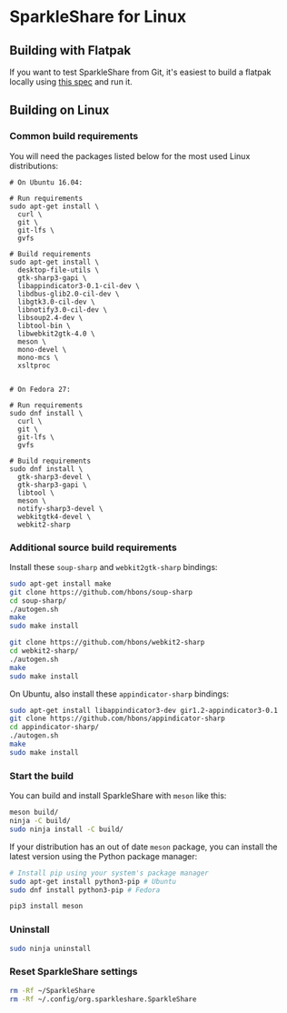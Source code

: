 # SparkleShare for Linux

## Building with Flatpak

If you want to test SparkleShare from Git, it's easiest to build a flatpak locally using [this spec](
https://github.com/hbons/org.sparkleshare.SparkleShare/) and run it.


## Building on Linux

### Common build requirements

You will need the packages listed below for the most used Linux distributions:

```shell
# On Ubuntu 16.04:

# Run requirements
sudo apt-get install \
  curl \
  git \
  git-lfs \
  gvfs  

# Build requirements
sudo apt-get install \
  desktop-file-utils \
  gtk-sharp3-gapi \
  libappindicator3-0.1-cil-dev \
  libdbus-glib2.0-cil-dev \
  libgtk3.0-cil-dev \
  libnotify3.0-cil-dev \
  libsoup2.4-dev \
  libtool-bin \
  libwebkit2gtk-4.0 \
  meson \
  mono-devel \
  mono-mcs \
  xsltproc


# On Fedora 27:

# Run requirements
sudo dnf install \
  curl \
  git \
  git-lfs \
  gvfs

# Build requirements
sudo dnf install \
  gtk-sharp3-devel \
  gtk-sharp3-gapi \
  libtool \
  meson \
  notify-sharp3-devel \
  webkitgtk4-devel \
  webkit2-sharp
```


### Additional source build requirements

Install these `soup-sharp` and `webkit2gtk-sharp` bindings:

```bash
sudo apt-get install make
git clone https://github.com/hbons/soup-sharp
cd soup-sharp/
./autogen.sh
make
sudo make install
```

```bash
git clone https://github.com/hbons/webkit2-sharp
cd webkit2-sharp/
./autogen.sh
make
sudo make install
```

On Ubuntu, also install these `appindicator-sharp` bindings:


```bash
sudo apt-get install libappindicator3-dev gir1.2-appindicator3-0.1
git clone https://github.com/hbons/appindicator-sharp
cd appindicator-sharp/
./autogen.sh
make
sudo make install
```


### Start the build

You can build and install SparkleShare with `meson` like this:

```bash
meson build/
ninja -C build/
sudo ninja install -C build/
```


If your distribution has an out of date `meson` package, you can install the latest version using the Python package manager:

```bash
# Install pip using your system's package manager
sudo apt-get install python3-pip # Ubuntu
sudo dnf install python3-pip # Fedora

pip3 install meson
```


### Uninstall

```bash
sudo ninja uninstall
```


### Reset SparkleShare settings

```bash
rm -Rf ~/SparkleShare
rm -Rf ~/.config/org.sparkleshare.SparkleShare
```

